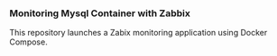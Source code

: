 ### Monitoring Mysql Container with Zabbix

This repository launches a Zabix monitoring application using Docker Compose. 
